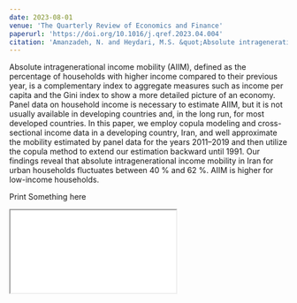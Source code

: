 ```yaml
---
date: 2023-08-01
venue: 'The Quarterly Review of Economics and Finance'
paperurl: 'https://doi.org/10.1016/j.qref.2023.04.004'
citation: 'Amanzadeh, N. and Heydari, M.S. &quot;Absolute intragenerational income mobility in Iran.&quot; <i>The Quarterly Review of Economics and Finance</i>. 90 (2023): 38-50.'
---
```


Absolute intragenerational income mobility (AIIM), defined as the percentage of households with higher income compared to their previous year, is a complementary index to aggregate measures such as income per capita and the Gini index to show a more detailed picture of an economy. Panel data on household income is necessary to estimate AIIM, but it is not usually available in developing countries and, in the long run, for most developed countries. In this paper, we employ copula modeling and cross-sectional income data in a developing country, Iran, and well approximate the mobility estimated by panel data for the years 2011–2019 and then utilize the copula method to extend our estimation backward until 1991. Our findings reveal that absolute intragenerational income mobility in Iran for urban households fluctuates between 40 % and 62 %. AIIM is higher for low-income households.

<html>
  <p>Print Something here</p>
   <iframe src="/file/AIIM.html" title="description"></iframe> 
</html>
